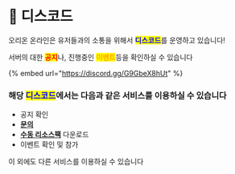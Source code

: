 # 🎁 디스코드

오리온 온라인은 유저들과의 소통을 위해서 <mark style="color:blue;">**디스코드**</mark>를 운영하고 있습니다!

서버의 대한 <mark style="color:red;">**공지**</mark>나, 진행중인 <mark style="color:orange;">**이벤트**</mark>등을 확인하실 수 있습니다

{% embed url="https://discord.gg/G9GbeX8hUt" %}

### 해당 <mark style="color:blue;">디스코드</mark>에서는 다음과 같은 서비스를 이용하실 수 있습니다

* 공지 확인
* [**문의**](../guide/contact-us.md)
* [**수동 리소스팩**](../guide/resource-pack.md) 다운로드
* 이벤트 확인 및 참가

이 외에도 다른 서비스를 이용하실 수 있습니다
